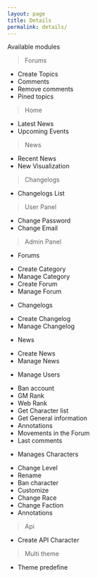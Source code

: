 ```yaml
---
layout: page
title: Details
permalink: details/
---
```


<div class="message">
	Available modules
</div>

>Forums
* Create Topics
* Comments
* Remove comments
* Pined topics

>Home
* Latest News
* Upcoming Events

>News
* Recent News
* New Visualization

>Changelogs
* Changelogs List

>User Panel
* Change Password
* Change Email

>Admin Panel
* Forums
- Create Category
- Manage Category
- Create Forum
- Manage Forum

* Changelogs
- Create Changelog
- Manage Changelog

* News
- Create News
- Manage News

* Manage Users
- Ban account
- GM Rank
- Web Rank
- Get Character list
- Get General information
- Annotations
- Movements in the Forum
- Last comments

* Manages Characters
- Change Level
- Rename
- Ban character
- Customize
- Change Race
- Change Faction
- Annotations

>Api
- Create API Character


>Multi theme
* Theme predefine